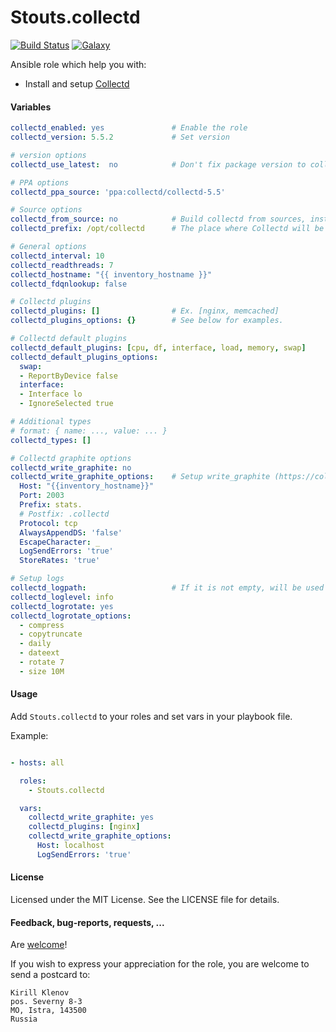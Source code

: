 Stouts.collectd
==========

[![Build Status](http://img.shields.io/travis/Stouts/Stouts.collectd.svg?style=flat-square)](https://travis-ci.org/Stouts/Stouts.collectd)
[![Galaxy](http://img.shields.io/badge/galaxy-Stouts.collectd-blue.svg?style=flat-square)](https://galaxy.ansible.com/list#/roles/1960)

Ansible role which help you with:

* Install and setup [Collectd](https://collectd.org/)

#### Variables

```yaml
collectd_enabled: yes               # Enable the role
collectd_version: 5.5.2             # Set version

# version options
collectd_use_latest:  no            # Don't fix package version to collectd_version

# PPA options
collectd_ppa_source: 'ppa:collectd/collectd-5.5'

# Source options
collectd_from_source: no            # Build collectd from sources, instead of existing packages
collectd_prefix: /opt/collectd      # The place where Collectd will be installed

# General options
collectd_interval: 10
collectd_readthreads: 7
collectd_hostname: "{{ inventory_hostname }}"
collectd_fdqnlookup: false

# Collectd plugins
collectd_plugins: []                # Ex. [nginx, memcached]
collectd_plugins_options: {}        # See below for examples.

# Collectd default plugins
collectd_default_plugins: [cpu, df, interface, load, memory, swap]
collectd_default_plugins_options:
  swap:
  - ReportByDevice false
  interface:
  - Interface lo
  - IgnoreSelected true

# Additional types
# format: { name: ..., value: ... }
collectd_types: []

# Collectd graphite options
collectd_write_graphite: no
collectd_write_graphite_options:    # Setup write_graphite (https://collectd.org/wiki/index.php/Plugin:Write_Graphite)
  Host: "{{inventory_hostname}}"
  Port: 2003
  Prefix: stats.
  # Postfix: .collectd
  Protocol: tcp
  AlwaysAppendDS: 'false'
  EscapeCharacter: _
  LogSendErrors: 'true'
  StoreRates: 'true'

# Setup logs
collectd_logpath:                   # If it is not empty, will be used logfile
collectd_loglevel: info
collectd_logrotate: yes
collectd_logrotate_options:
  - compress
  - copytruncate
  - daily
  - dateext
  - rotate 7
  - size 10M
```


#### Usage

Add `Stouts.collectd` to your roles and set vars in your playbook file.

Example:

```yaml

- hosts: all

  roles:
    - Stouts.collectd

  vars:
    collectd_write_graphite: yes
    collectd_plugins: [nginx]
    collectd_write_graphite_options:
      Host: localhost
      LogSendErrors: 'true'
```

#### License

Licensed under the MIT License. See the LICENSE file for details.

#### Feedback, bug-reports, requests, ...

Are [welcome](https://github.com/Stouts/Stouts.collectd/issues)!

If you wish to express your appreciation for the role, you are welcome to send
a postcard to:

    Kirill Klenov
    pos. Severny 8-3
    MO, Istra, 143500
    Russia
